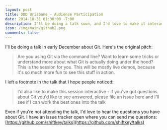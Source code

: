 ```yaml
---
layout: post
title: DDD Brisbane - Audience Participation
date: 2014-10-31 01:30:00 -7:00
description: I'll be doing a talk soon, and I'd love to make it interactive
icon: /img/main/github2.png
comments: false
---
```


I'll be doing a talk in early December about Git. Here's the original pitch:

> Are you using Git via the command line? Want to learn some tricks or
> understand more about what Git is actually doing under the hood? This is the
> session for you. This will be mostly live demos, because it's so much more
> fun to see this stuff in action.

I left a footnote in the talk that I hope people noticed:

>  I'd also like to make this session interactive - if you've got questions
> about Git you'd like to see answered, please file an issue here and I'll see
> if I can work the best ones into the talk

Even if you're not attending the talk, I'd love to hear the questions you have
about Git. I have an issue tracker open where you can send me questions:
[https://github.com/shiftkey/talks](https://github.com/shiftkey/talks)
